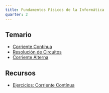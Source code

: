```yaml
---
title: Fundamentos Físicos de la Informática
quarter: 2
---
```


## Temario

* [Corriente Contínua](ffi/continua.md)
* [Resolución de Circuitos](ffi/resolucion-circuitos.md)
* [Corriente Alterna](ffi/alterna.md)

## Recursos

* [Ejercicios: Corriente Contínua](ffi/ejercicios-cc.md)
